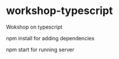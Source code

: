 # workshop-typescript

Wokshop on typescript

npm install for adding dependencies

npm start for running server
